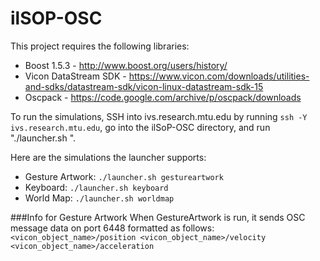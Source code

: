 # ilSOP-OSC
This project requires the following libraries:

  * Boost 1.5.3 - http://www.boost.org/users/history/
  * Vicon DataStream SDK - https://www.vicon.com/downloads/utilities-and-sdks/datastream-sdk/vicon-linux-datastream-sdk-15
  * Oscpack - https://code.google.com/archive/p/oscpack/downloads

To run the simulations, SSH into ivs.research.mtu.edu by running `ssh -Y ivs.research.mtu.edu`, go into the ilSoP-OSC directory, and run "./launcher.sh <name>".

Here are the simulations the launcher supports:
  - Gesture Artwork: `./launcher.sh gestureartwork`
  - Keyboard: `./launcher.sh keyboard`
  - World Map: `./launcher.sh worldmap`

###Info for Gesture Artwork
When GestureArtwork is run, it sends OSC message data on port 6448 formatted as follows:
`<vicon_object_name>/position <vicon_object_name>/velocity <vicon_object_name>/acceleration`


